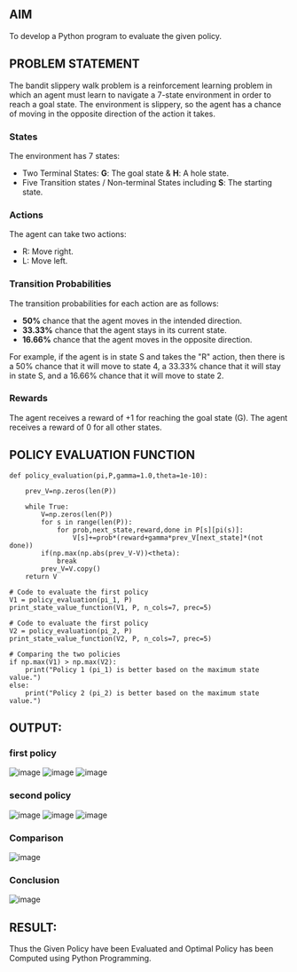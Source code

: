 ## AIM
To develop a Python program to evaluate the given policy.

## PROBLEM STATEMENT

The bandit slippery walk problem is a reinforcement learning problem in which an agent must learn to navigate a 7-state environment in order to reach a goal state. The environment is slippery, so the agent has a chance of moving in the opposite direction of the action it takes.

### States

The environment has 7 states:
* Two Terminal States: **G**: The goal state & **H**: A hole state.
* Five Transition states / Non-terminal States including  **S**: The starting state.

### Actions

The agent can take two actions:

* R: Move right.
* L: Move left.

### Transition Probabilities

The transition probabilities for each action are as follows:

* **50%** chance that the agent moves in the intended direction.
* **33.33%** chance that the agent stays in its current state.
* **16.66%** chance that the agent moves in the opposite direction.

For example, if the agent is in state S and takes the "R" action, then there is a 50% chance that it will move to state 4, a 33.33% chance that it will stay in state S, and a 16.66% chance that it will move to state 2.

### Rewards

The agent receives a reward of +1 for reaching the goal state (G). The agent receives a reward of 0 for all other states.

## POLICY EVALUATION FUNCTION
```
def policy_evaluation(pi,P,gamma=1.0,theta=1e-10):

    prev_V=np.zeros(len(P))

    while True:
        V=np.zeros(len(P))
        for s in range(len(P)):
            for prob,next_state,reward,done in P[s][pi(s)]:
                V[s]+=prob*(reward+gamma*prev_V[next_state]*(not done))
        if(np.max(np.abs(prev_V-V))<theta):
            break
        prev_V=V.copy()
    return V

# Code to evaluate the first policy
V1 = policy_evaluation(pi_1, P)
print_state_value_function(V1, P, n_cols=7, prec=5)

# Code to evaluate the first policy
V2 = policy_evaluation(pi_2, P)
print_state_value_function(V2, P, n_cols=7, prec=5)

# Comparing the two policies
if np.max(V1) > np.max(V2):
    print("Policy 1 (pi_1) is better based on the maximum state value.")
else:
    print("Policy 2 (pi_2) is better based on the maximum state value.")
```
## OUTPUT:

### first policy
![image](https://github.com/user-attachments/assets/a10a98e6-95c2-44e5-9d8e-b926e9bd6ae0)
![image](https://github.com/user-attachments/assets/dd936204-0f74-4659-9b17-a6105bcabb65)
![image](https://github.com/user-attachments/assets/a0a16a9d-6aee-46b1-844e-e70d7210698f)

### second policy
![image](https://github.com/user-attachments/assets/7877bce5-e59a-460d-b54c-c72d3919da8f)
![image](https://github.com/user-attachments/assets/05184a24-ddcc-4606-ae0b-c18ea4dc1809)
![image](https://github.com/user-attachments/assets/93a16b71-50c9-4fc7-a088-41e86b0ab269)

### Comparison
![image](https://github.com/user-attachments/assets/a24cf606-1fca-4f45-84f8-37eeeab7b7c1)

### Conclusion
![image](https://github.com/user-attachments/assets/e6ab186b-5aee-4c20-ab18-fee0faa50604)


## RESULT:
Thus the Given Policy have been Evaluated and Optimal Policy has been Computed using Python Programming.


